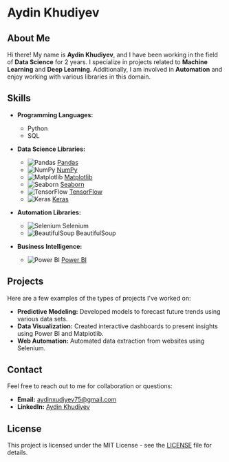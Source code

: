 # Aydin Khudiyev

## About Me
Hi there! My name is **Aydin Khudiyev**, and I have been working in the field of **Data Science** for 2 years. I specialize in projects related to **Machine Learning** and **Deep Learning**. Additionally, I am involved in **Automation** and enjoy working with various libraries in this domain.

## Skills
- **Programming Languages:** 
  - Python
  - SQL

- **Data Science Libraries:**
  - ![Pandas](https://img.icons8.com/color/48/000000/pandas.png) [Pandas](https://pandas.pydata.org/)
  - ![NumPy](https://img.icons8.com/color/48/000000/numpy.png) [NumPy](https://numpy.org/)
  - ![Matplotlib](https://img.icons8.com/color/48/000000/matplotlib.png) [Matplotlib](https://matplotlib.org/)
  - ![Seaborn](https://img.icons8.com/color/48/000000/seaborn.png) [Seaborn](https://seaborn.pydata.org/)
  - ![TensorFlow](https://img.icons8.com/color/48/000000/tensorflow.png) [TensorFlow](https://www.tensorflow.org/)
  - ![Keras](https://img.icons8.com/color/48/000000/keras.png) [Keras](https://keras.io/)

- **Automation Libraries:**
  - ![Selenium](https://img.icons8.com/color/48/000000/selenium.png) Selenium
  - ![BeautifulSoup](https://img.icons8.com/color/48/000000/beautiful-soup.png) BeautifulSoup

- **Business Intelligence:**
  - ![Power BI](https://img.icons8.com/color/48/000000/power-bi.png) [Power BI](https://powerbi.microsoft.com/)

## Projects
Here are a few examples of the types of projects I've worked on:
- **Predictive Modeling:** Developed models to forecast future trends using various data sets.
- **Data Visualization:** Created interactive dashboards to present insights using Power BI and Matplotlib.
- **Web Automation:** Automated data extraction from websites using Selenium.

## Contact
Feel free to reach out to me for collaboration or questions:
- **Email:** [aydinxudiyev75@gmail.com](mailto:aydinxudiyev75@gmail.com)
- **LinkedIn:** [Aydin Khudiyev](https://www.linkedin.com/in/aydin-xudiyev-19091b210)

## License
This project is licensed under the MIT License - see the [LICENSE](LICENSE) file for details.
